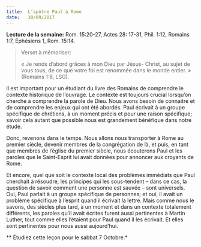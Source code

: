```yaml
---
title:  L’apôtre Paul à Rome
date:   30/09/2017
---
```


**Lecture de la semaine:** Rom. 15:20-27, Actes 28: 17-31, Phil. 1:12, Romains  1:7, Éphésiens 1, Rom. 15:14.

><p>Verset à mémoriser:</p> « Je rends d’abord grâces à mon Dieu par Jésus- Christ, au sujet de vous tous, de ce que votre foi est renommée dans le monde  entier. » (Romains 1:8, LSG).

Il est important pour un étudiant du livre des Romains de comprendre le  contexte historique de l’ouvrage. Le contexte est toujours crucial lorsqu’on  cherche à comprendre la parole de Dieu. Nous avons besoin de connaitre et de  comprendre les enjeux qui ont été abordés. Paul écrivait à un groupe spécifique  de chrétiens, à un moment précis et pour une raison spécifique; savoir cela  autant que possible nous est grandement bénéfique dans notre étude. 

Donc, revenons dans le temps. Nous allons nous transporter à Rome au premier  siècle, devenir membres de la congrégation de là, et puis, en tant que membres  de l’église du premier siècle, nous écouterons Paul et les paroles que le Saint-Esprit lui avait données pour annoncer aux croyants de Rome. 

Et encore, quel que soit le contexte local des problèmes immédiats que Paul  cherchait à résoudre, les principes qui les sous-tendent – dans ce cas, la  question de savoir comment une personne est sauvée – sont universels. Oui,  Paul parlait à un groupe spécifique de personnes; et oui, il avait un problème  spécifique à l’esprit quand il écrivait la lettre. Mais comme nous le savons, des  siècles plus tard, à un moment et dans un contexte totalement différents, les  paroles qu’il avait écrites furent aussi pertinentes à Martin Luther, tout comme  elles l’étaient pour Paul quand il les écrivait. Et elles sont pertinentes pour  nous aussi aujourd’hui.

** Étudiez cette leçon pour le sabbat 7 Octobre.*